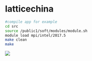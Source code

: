 # latticechina

```bash
#compile app for example
cd src
source /public1/soft/modules/module.sh
module load mpi/intel/2017.5
make clean
make

```

![](https://shaojiemike.oss-cn-hangzhou.aliyuncs.com/img/20211109150410.png)